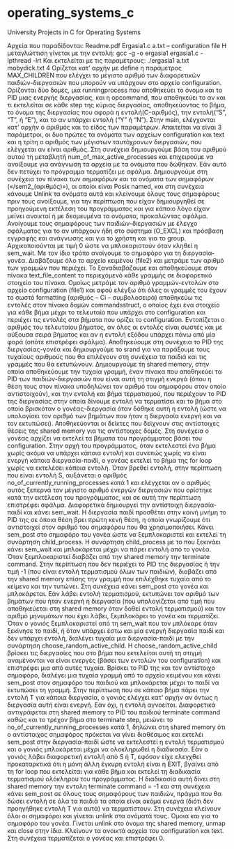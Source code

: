 # operating_systems_c
University Projects in C for Operating Systems

Αρχεία που παραδίδονται:
Readme.pdf
Ergasia1.c
a.txt – configuration file
Η μεταγλώττιση γίνεται με την εντολή:
gcc -g -o ergasia1 ergasia1.c -lpthread -lrt
Και εκτελείται με τις παραμέτρους:
./ergasia1 a.txt mobydick.txt 4
Ορίζεται κατ’ αρχήν με define η παράμετρος MAX_CHILDREN που ελέγχει το μέγιστο αριθμό των διαφορετικών παιδιών-διεργασιών που μπορούν να υπάρχουν στο αρχείο configuration.
Ορίζονται δύο δομές, μια runningprocess που αποθηκεύει το όνομα και το PID μιας ενεργής διεργασίας, και η opcommand, που αποθηκεύει το αν και τι εκτελείται σε κάθε step της κύριας διεργασίας, αποθηκεύοντας το βήμα, το όνομα της διεργασίας που αφορά η εντολή(C-αριθμός), την εντολή(“S”, “T”, ή “E”), και το αν υπάρχει εντολή (“Y” ή “N”).
Στην main, ελέγχονται κατ’ αρχήν ο αριθμός και το είδος των παραμέτρων. Απαιτείται να είναι 3 παράμετροι, οι δυο πρώτες τα ονόματα των αρχείων configuration και text και η τρίτη ο αριθμός των μέγιστων ταυτόχρονων διεργασιών, που ελέγχεται αν είναι αριθμός. Στη συνέχεια δημιουργούμε βάση του αριθμού αυτού τη μεταβλητή num_of_max_active_processes και επιχειρούμε να ανοίξουμε για ανάγνωση τα αρχεία με τα ονόματα που δώθηκαν. Εάν αυτό δεν πετύχει το πρόγραμμα τερματίζει με σφάλμα.
Δημιουργούμε στη συνέχεια τον πίνακα των σημαφόρων και τα ονόματα των σημαφόρων («/sem2_(αριθμός)»), οι οποίοι είναι Posix named, και στη συνέχεια κάνουμε Unlink τα ονόματα αυτά και κλείνουμε όλους τους σημαφόρους πριν τους ανοίξουμε, για την περίπτωση που είχαν δημιουργηθεί σε προηγούμενη εκτέλεση του προγράμματος και για κάποιο λόγο είχαν μείνει ανοικτοί ή με δεσμευμένα τα ονόματα, προκαλώντας σφάλμα.
Ανοίγουμε τους σημαφόρους των παιδιών-διεργασιών με έλεγχο σφάλματος για το αν υπάρχουν ήδη στο σύστημα (O_EXCL) και πρόσβαση εγγραφής και ανάγνωσης και για το χρήστη και για το group. Αρχικοποιούνται με τιμή 0 ώστε να μπλοκαριστούν όταν κληθεί η sem_wait. Με τον ίδιο τρόπο ανοίγουμε το σημαφόρο για τη διεργασία-γονέα.
Διαβάζουμε όλο το αρχείο κειμένου (file2) και μετράμε των αριθμό των γραμμών που περιέχει. Το ξαναδιαβάζουμε και αποθηκεύουμε στον πίνακα text_file_content το περιεχόμενό κάθε γραμμής σε διαφορετικό στοιχείο του πίνακα.
Ομοίως μετράμε τον αριθμό γραμμών-εντολών στο αρχείο configuration (file1) και αφού ελέγξω ότι όλες οι γραμμές του έχουν το σωστό formatting (αριθμός – Ci – συμβολοσειρά) αποθηκεύω τις εντολές στον πίνακα δομών commandsstruct, ο οποίος έχει ένα στοιχείο για κάθε βήμα μέχρι το τελευταίο που υπάρχει στο configuration και περιέχει τις εντολές στα βήματα που ορίζει το configuration. Εντοπίζεται ο αριθμός του τελευταίου βήματος, αν όλες οι εντολές είναι σωστές και με αύξουσα σειρά βήματος και αν η εντολή εξόδου υπάρχει πάνω από μία φορά (οπότε επιστρέφει σφάλμα).
Αποθηκεύουμε στη συνέχεια το PID της διεργασίας-γονέα και δημιουργούμε το srand για να παράξουμε τους τυχαίους αριθμούς που θα επιλέγουν στη συνέχεια τα παιδιά και τις γραμμές που θα εκτυπώνουν.
Δημιουργούμε τη shared memory, στην οποία αποθηκεύουμε την τυχαία γραμμή, έναν πίνακα που αποθηκεύει τα PID των παιδιών-διεργασιών που είναι αυτή τη στιγμή ενεργά (όπου η θέση τους στον πίνακα υποδηλώνει τον αριθμό του σημαφόρου στον οποίο αντιστοιχούν), και την εντολή και βήμα τερματισμού, που περιέχουν το PID της διεργασίας στην οποία δίνουμε εντολή να τερματίσει και το βήμα στο οποίο βρισκόταν ο γονέας-διεργασία όταν δόθηκε αυτή η εντολή (ώστε να υπολογίσει τον αριθμό των βημάτων που ήταν η διεργασία ενεργή και να τον εκτυπώσει). Αποθηκεύονται οι δείκτες που δείχνουν στις αντίστοιχες θέσεις της shared memory για τις αντίστοιχες δομές.
Στη συνέχεια ο γονέας αρχίζει να εκτελεί τα βήματα του προγράμματος βάσει του configuration. Στην αρχή του προγράμματος, όταν εκτελεστεί ένα βήμα χωρίς ακόμα να υπάρχει κάποια εντολή και συνεπώς χωρίς να είναι ενεργή κάποια διεργασία-παιδί, ο γονέας εκτελεί το βήμα της for loop χωρίς να εκτελέσει κάποια εντολή. Όταν βρεθεί εντολή, στην περίπτωση που είναι εντολή S, αυξάνεται ο αριθμός no_of_currently_running_processes κατά 1 και ελέγχεται αν ο αριθμός αυτός ξεπερνά τον μέγιστο αριθμό ενεργών διεργασιών που ορίστηκε κατά την εκτέλεση του προγράμματος, και σε αυτή την περίπτωση επιστρέφει σφάλμα. Διαφορετικά δημιουργεί την αντίστοιχη διεργασία-παιδί και κάνει sem_wait.
Η διεργασία παιδί προσθέτει στην κοινή μνήμη το PID της σε όποια θέση βρει πρώτη κενή θέση, η οποία γνωρίζουμε ότι αντιστοιχεί στον αριθμό του σημαφόρου που θα χρησιμοποιήσει. Κάνει sem_post στο σημαφόρο του γονέα ώστε να ξεμπλοκαριστεί και εκτελεί τη συνάρτηση child_process.
Η συνάρτηση child_process με το που ξεκινάει κάνει sem_wait και μπλοκάρεται μέχρι να πάρει εντολή από το γονέα. Όταν ξεμπλοκαριστεί διαβάζει από την shared memory την terminate command.
Στην περίπτωση που δεν περιέχει το PID της διεργασίας ή την τιμή -1 (που είναι εντολή τερματισμού όλων των παιδιών), διαβάζει από την shared memory επίσης την γραμμή που επιλέχθηκε τυχαία από το κείμενο και την τυπώνει. Στη συνέχεια κάνει sem_post στο γονέα και μπλοκάρεται.
Εάν λάβει εντολή τερματισμού, εκτυπώνει τον αριθμό των βημάτων που ήταν ενεργή η διεργασία (που υπολογίζεται από τιμή που αποθηκεύεται στη shared memory όταν δοθεί
εντολή τερματισμού) και τον αριθμό μηνυμάτων που έχει λάβει, ξεμπλοκάρει το γονέα και τερματίζει.
Όταν ο γονιός ξεμπλοκαριστεί από τη sem_wait που τον μπλόκαρε όταν ξεκίνησε το παιδί, ή όταν υπάρχει έστω και μία ενεργή διεργασία παιδί και δεν υπάρχει εντολή, διαλέγει τυχαία μια διεργασία-παιδί με την συνάρτηση choose_random_active_child.
Η choose_random_active_child βρίσκει τις διεργασίες που στο βήμα που εκτελείται αυτή τη στιγμή αναμένονται να είναι ενεργές (βάσει των εντολών του configuration) και επιστρέφει μια από αυτές τυχαία. Βρίσκει το PID της και τον αντίστοιχο σημαφόρο, διαλέγει μια τυχαία γραμμή από το αρχείο κειμένου και κάνει sem_post στον σημαφόρο του παιδιού και μπλοκάρεται μέχρι το παιδί να εκτυπώσει τη γραμμή.
Στην περίπτωση που σε κάποιο βήμα πάρει την εντολή T για κάποια διεργασία, ο γονιός ελέγχει κατ’ αρχήν αν όντως η διεργασία αυτή είναι ενεργή. Εάν όχι, η εντολή αγνοείται. Διαφορετικά αντιγράφεται στη shared memory το PID του παιδιού terminate command καθώς και το τρέχον βήμα στο terminate step, μειώνει το no_of_currently_running_processes κατά 1, δηλώνει στη shared memory ότι ο αντίστοιχος σημαφόρος πρόκεται να γίνει διαθέσιμος και εκτελέι sem_post στην διεργασία-παιδί ώστε να εκτελεστεί η εντολή τερματισμού και ο γονιός μπλοκάρεται μέχρι να ολοκληρωθεί η διαδικασία.
Εάν ο γονιός λάβει διαφορετική εντολή από S ή Τ, εφόσον είχε ελεγχθεί προκαταρκτικά ότι η μόνη άλλη έγκυρη εντολή είναι η EXIT, βγαίνει από τη for loop που εκτελείται για κάθε βήμα και εκτελεί τη διαδικασία τερματισμού ολόκληρου του προγράμματος.
Η διαδικασία αυτή δίνει στη shared memory την εντολη terminate command = -1 και στη συνέχεια κάνει sem_post σε όλους τους σημαφόρους των παιδιών, πράγμα που θα δώσει εντολή σε όλα τα παιδιά τα οποία είναι ακόμα ενεργά (διότι δεν προηγήθηκε εντολή T για αυτά) να τερματίστουν. Στη συνέχεια κλείνουν όλοι οι σημαφόροι και γίνεται unlink στα ονόματά τους. Όμοια και για το σημαφόρο του γονέα. Γίνεται unlink στο όνομα της shared memory, unmap και close στην ίδια. Κλείνουν τα ανοικτά αρχεία του configuration και text. Στη συνέχεια τερματίζεται ο γονέας και επιστρέφει 0.
